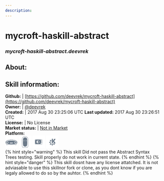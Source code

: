 ```yaml
--- 
description: 
---
```


# mycroft-haskill-abstract  
### _mycroft-haskill-abstract.deevrek_  
## About:  


## Skill information:  
**Github:** | [https://github.com/deevrek/mycroft-haskill-abstract](https://github.com/deevrek/mycroft-haskill-abstract)  
**Owner:** | [@deevrek](https://github.com/deevrek)  
**Created:** | 2017 Aug 30 23:25:06 UTC  **Last updated:** 2017 Aug 30 23:26:51 UTC  
**License:** | No License  
**Market status:** | [Not in Market](https://market.mycroft.ai/skill/)  
**Platform:**  
 ![](../.gitbook/assets/mark-1-icon.png)  ![](../.gitbook/assets/mark-2-icon.png)  ![](../.gitbook/assets/picroft-icon.png)  ![](../.gitbook/assets/kde.png)   
{% hint style="warning" %}
This skill Did not pass the Abstract Syntax Trees testing. Skill properly do not work in current state.
{% endhint %}
{% hint style="danger" %}
This skill dosnt have any license attatched. It is not adviasable to use this skillnor fork or clone, as you dont know if you are legaly allowed to do so by the auhtor.
{% endhint %}
